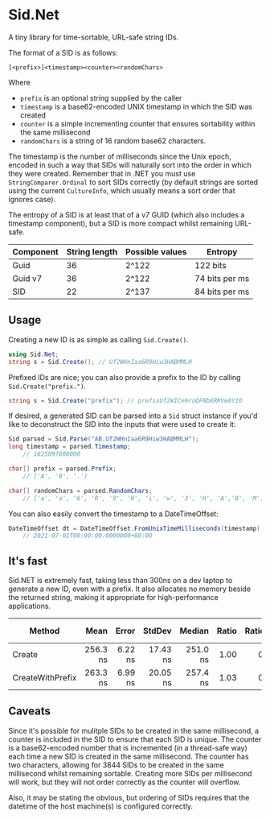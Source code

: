 # Sid.Net
A tiny library for time-sortable, URL-safe string IDs.

The format of a SID is as follows:

```
[<prefix>]<timestamp><counter><randomChars>
```

Where 
* `prefix` is an optional string supplied by the caller
* `timestamp` is a base62-encoded UNIX timestamp in which the SID was created 
* `counter` is a simple incrementing counter that ensures sortability within the same millisecond
* `randomChars` is a string of 16 random base62 characters.

The timestamp is the number of milliseconds since the Unix epoch, encoded in such a way that SIDs will naturally sort into the order in which they were created. Remember that in .NET you must use `StringComparer.Ordinal` to sort SIDs correctly (by default strings are sorted using the current `CultureInfo`, which usually means a sort order that ignores case).

The entropy of a SID is at least that of a v7 GUID (which also includes a timestamp component), but a SID is more compact whilst remaining URL-safe.

| Component | String length | Possible values | Entropy        |
| --------- | ------------- | --------------- | -------------- |
| Guid      | 36            | 2^122           | 122 bits       |
| Guid v7   | 36            | 2^122           | 74 bits per ms |
| SID       | 22            | 2^137           | 84 bits per ms |

## Usage

Creating a new ID is as simple as calling `Sid.Create()`.

```csharp
using Sid.Net;
string s = Sid.Create(); // Uf2WHnIaa6R9Hiw3HABMMLH
```

Prefixed IDs are nice; you can also provide a prefix to the ID by calling `Sid.Create("prefix.")`.

```csharp
string s = Sid.Create("prefix"); // prefixUf2WICe9roQFNb8RRVe0Y1O
```

If desired, a generated SID can be parsed into a `Sid` struct instance if you'd like to deconstruct the SID into the inputs that were used to create it:

```csharp
Sid parsed = Sid.Parse("AB.Uf2WHnIaa6R9Hiw3HABMMLH");
long timestamp = parsed.Timestamp; 
    // 1625097600000

char[] prefix = parsed.Prefix; 
    // ['A', 'B', '.']

char[] randomChars = parsed.RandomChars; 
    // ['a', 'a', '6', 'R', '9', 'H', 'i', 'w', '3', 'H', 'A','B', 'M', 'M', 'L', 'H']
```

You can also easily convert the timestamp to a DateTimeOffset:

```csharp
DateTimeOffset dt = DateTimeOffset.FromUnixTimeMilliseconds(timestamp);
    // 2021-07-01T00:00:00.0000000+00:00
```

## It's fast

Sid.NET is extremely fast, taking less than 300ns on a dev laptop to generate a new ID, even with a prefix. It also allocates no memory beside the returned string, making it appropriate for high-performance applications.

| Method                    |     Mean |   Error |   StdDev |   Median | Ratio | RatioSD | Rank | Allocated | Alloc Ratio |
| ------------------------- | -------: | ------: | -------: | -------: | ----: | ------: | ---: | --------: | ----------: |
| Create           | 256.3 ns | 6.22 ns | 17.43 ns | 251.0 ns |  1.00 |    0.09 |    1 |      72 B |        1.00 |
| CreateWithPrefix | 263.3 ns | 6.99 ns | 20.05 ns | 257.4 ns |  1.03 |    0.10 |    1 |      80 B |        1.11 |

## Caveats

Since it's possible for mulitple SIDs to be created in the same millisecond, a counter is included in the SID to ensure that each SID is unique. The counter is a base62-encoded number that is incremented (in a thread-safe way) each time a new SID is created in the same millisecond. The counter has two characters, allowing for 3844 SIDs to be created in the same millisecond whilst remaining sortable. Creating more SIDs per millisecond will work, but they will not order correctly as the counter will overflow.

Also, it may be stating the obvious, but ordering of SIDs requires that the datetime of the host machine(s) is configured correctly.
